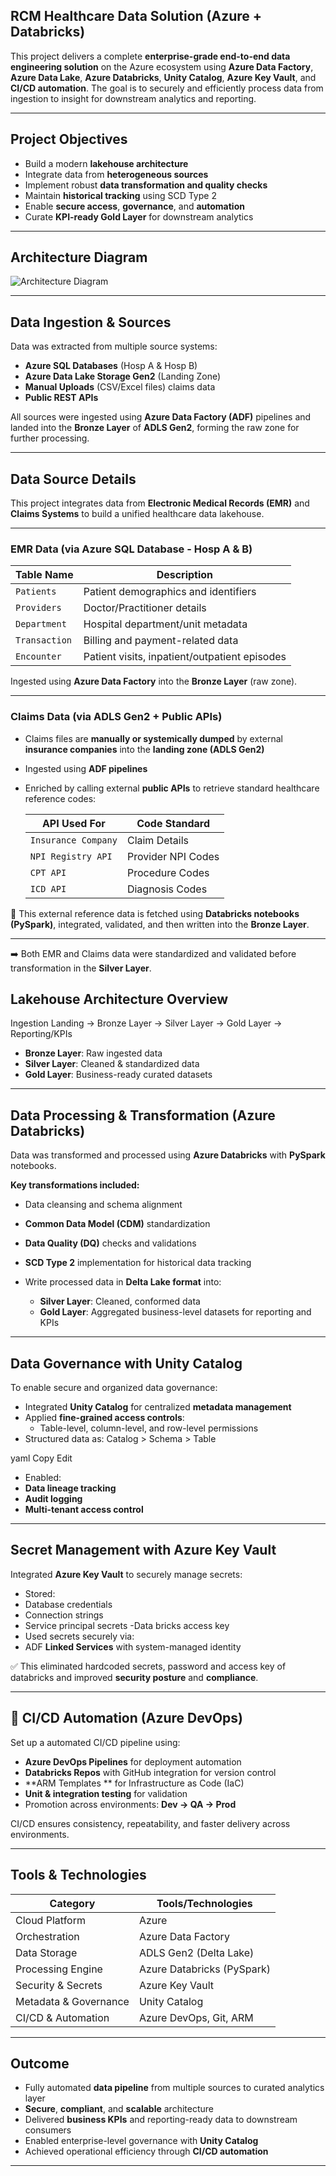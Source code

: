## RCM Healthcare Data Solution (Azure + Databricks)

This project delivers a complete **enterprise-grade end-to-end data engineering solution** on the Azure ecosystem using **Azure Data Factory**, **Azure Data Lake**, **Azure Databricks**, **Unity Catalog**, **Azure Key Vault**, and **CI/CD automation**. The goal is to securely and efficiently process data from ingestion to insight for downstream analytics and reporting.

---

## Project Objectives

- Build a modern **lakehouse architecture**
- Integrate data from **heterogeneous sources**
- Implement robust **data transformation and quality checks**
- Maintain **historical tracking** using SCD Type 2
- Enable **secure access**, **governance**, and **automation**
- Curate **KPI-ready Gold Layer** for downstream analytics

---
## Architecture Diagram
![Architecture Diagram](images/architecture.png)

---
## Data Ingestion & Sources

Data was extracted from multiple source systems:

- **Azure SQL Databases** (Hosp A & Hosp B)
- **Azure Data Lake Storage Gen2** (Landing Zone)
- **Manual Uploads** (CSV/Excel files) claims data
- **Public REST APIs**

All sources were ingested using **Azure Data Factory (ADF)** pipelines and landed into the **Bronze Layer** of **ADLS Gen2**, forming the raw zone for further processing.

---
## Data Source Details

This project integrates data from **Electronic Medical Records (EMR)** and **Claims Systems** to build a unified healthcare data lakehouse.

---

###  EMR Data (via Azure SQL Database - Hosp A & B)

| Table Name     | Description                                      |
|----------------|--------------------------------------------------|
| `Patients`     | Patient demographics and identifiers             |
| `Providers`    | Doctor/Practitioner details                      |
| `Department`   | Hospital department/unit metadata                |
| `Transaction`  | Billing and payment-related data                 |
| `Encounter`    | Patient visits, inpatient/outpatient episodes    |

Ingested using **Azure Data Factory** into the **Bronze Layer** (raw zone).

---

### Claims Data (via ADLS Gen2 + Public APIs)

- Claims files are **manually or systemically dumped** by external **insurance companies** into the **landing zone (ADLS Gen2)**
- Ingested using **ADF pipelines**
- Enriched by calling external **public APIs** to retrieve standard healthcare reference codes:
  
  | API Used For       | Code Standard     |
  |--------------------|-------------------|
  | `Insurance Company` | Claim Details     |
  | `NPI Registry API` | Provider NPI Codes|
  | `CPT API`          | Procedure Codes   |
  | `ICD API`          | Diagnosis Codes   |

🔄 This external reference data is fetched using **Databricks notebooks (PySpark)**, integrated, validated, and then written into the **Bronze Layer**.

---

➡️ Both EMR and Claims data were standardized and validated before transformation in the **Silver Layer**.

## Lakehouse Architecture Overview

Ingestion Landing → Bronze Layer → Silver Layer → Gold Layer → Reporting/KPIs


- **Bronze Layer**: Raw ingested data
- **Silver Layer**: Cleaned & standardized data
- **Gold Layer**: Business-ready curated datasets

---
## Data Processing & Transformation (Azure Databricks)

Data was transformed and processed using **Azure Databricks** with **PySpark** notebooks.

**Key transformations included:**

- Data cleansing and schema alignment
- **Common Data Model (CDM)** standardization
- **Data Quality (DQ)** checks and validations
- **SCD Type 2** implementation for historical data tracking
- Write processed data in **Delta Lake format** into:

  - **Silver Layer**: Cleaned, conformed data  
  - **Gold Layer**: Aggregated business-level datasets for reporting and KPIs

---

## Data Governance with Unity Catalog

To enable secure and organized data governance:

- Integrated **Unity Catalog** for centralized **metadata management**
- Applied **fine-grained access controls**:
  - Table-level, column-level, and row-level permissions
- Structured data as:
Catalog > Schema > Table

yaml
Copy
Edit
- Enabled:
- **Data lineage tracking**
- **Audit logging**
- **Multi-tenant access control**

---

## Secret Management with Azure Key Vault

Integrated **Azure Key Vault** to securely manage secrets:

- Stored:
- Database credentials
- Connection strings
- Service principal secrets
-Data bricks access key
- Used secrets securely via:
- ADF **Linked Services** with system-managed identity

✅ This eliminated hardcoded secrets, password and access key of databricks and improved **security posture** and **compliance**.

---

## 🔄 CI/CD Automation (Azure DevOps)

Set up a automated CI/CD pipeline using:

- **Azure DevOps Pipelines** for deployment automation
- **Databricks Repos** with GitHub integration for version control
- **ARM Templates ** for Infrastructure as Code (IaC)
- **Unit & integration testing** for validation
- Promotion across environments: **Dev → QA → Prod**

CI/CD ensures consistency, repeatability, and faster delivery across environments.

---


## Tools & Technologies

| Category               | Tools/Technologies |
|------------------------|--------------------|
| Cloud Platform         | Azure |
| Orchestration          | Azure Data Factory |
| Data Storage           | ADLS Gen2 (Delta Lake) |
| Processing Engine      | Azure Databricks (PySpark) |
| Security & Secrets     | Azure Key Vault |
| Metadata & Governance  | Unity Catalog |
| CI/CD & Automation     | Azure DevOps, Git, ARM |

---

## Outcome

- Fully automated **data pipeline** from multiple sources to curated analytics layer
- **Secure**, **compliant**, and **scalable** architecture
- Delivered **business KPIs** and reporting-ready data to downstream consumers
- Enabled enterprise-level governance with **Unity Catalog**
- Achieved operational efficiency through **CI/CD automation**

---

